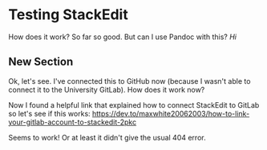 # Testing StackEdit

How does it work? So far so good. But can I use Pandoc with this?
*Hi*
## New Section


Ok, let's see. I've connected this to GitHub now (because I wasn't able to connect it to the University GitLab). How does it work now? 

Now I found a helpful link that explained how to connect StackEdit to GitLab so let's see if this works: https://dev.to/maxwhite20062003/how-to-link-your-gitlab-account-to-stackedit-2pkc

Seems to work! Or at least it didn't give the usual 404 error.



<!--stackedit_data:
eyJoaXN0b3J5IjpbLTQ5OTIzMTEwMiwtNTc4MDcwNDE3LDQ2OT
g5OTY4M119
-->